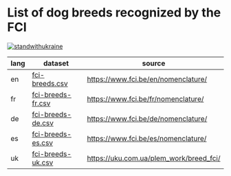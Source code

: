 # List of dog breeds recognized by the FCI

[![standwithukraine](https://user-images.githubusercontent.com/196601/157245990-18163a27-5783-490e-a84e-873719b08c41.svg)](https://ukrainewar.carrd.co/)


| lang | dataset | source |
| -- | -- | -- |
| en | [fci-breeds.csv](fci-breeds.csv) | https://www.fci.be/en/nomenclature/ |
| fr | [fci-breeds-fr.csv](fci-breeds-fr.csv) | https://www.fci.be/fr/nomenclature/ |
| de | [fci-breeds-de.csv](fci-breeds-de.csv) | https://www.fci.be/de/nomenclature/ |
| es | [fci-breeds-es.csv](fci-breeds-es.csv) | https://www.fci.be/es/nomenclature/ |
| uk | [fci-breeds-uk.csv](fci-breeds-uk.csv) | https://uku.com.ua/plem_work/breed_fci/ |
